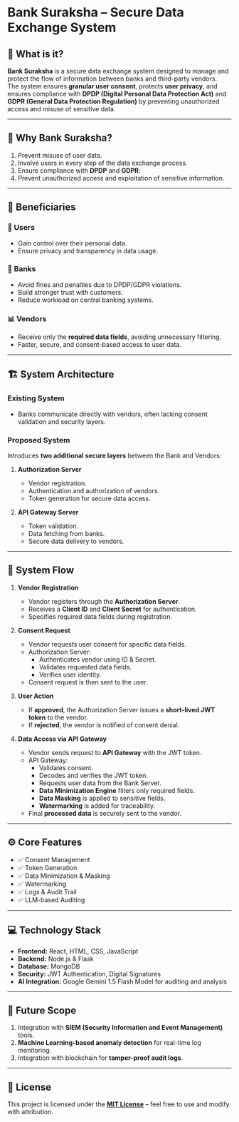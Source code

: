 # Bank Suraksha – Secure Data Exchange System

## 📌 What is it?

**Bank Suraksha** is a secure data exchange system designed to manage and protect the flow of information between banks and third-party vendors.  
The system ensures **granular user consent**, protects **user privacy**, and ensures compliance with **DPDP (Digital Personal Data Protection Act)** and **GDPR (General Data Protection Regulation)** by preventing unauthorized access and misuse of sensitive data.

---

## 🎯 Why Bank Suraksha?

1. Prevent misuse of user data.  
2. Involve users in every step of the data exchange process.  
3. Ensure compliance with **DPDP** and **GDPR**.  
4. Prevent unauthorized access and exploitation of sensitive information.  

---

## 👥 Beneficiaries

### 🧑 Users
- Gain control over their personal data.  
- Ensure privacy and transparency in data usage.  

### 🏦 Banks
- Avoid fines and penalties due to DPDP/GDPR violations.  
- Build stronger trust with customers.  
- Reduce workload on central banking systems.  

### 📊 Vendors
- Receive only the **required data fields**, avoiding unnecessary filtering.  
- Faster, secure, and consent-based access to user data.  

---

## 🏗️ System Architecture

### Existing System
- Banks communicate directly with vendors, often lacking consent validation and security layers.  

### Proposed System
Introduces **two additional secure layers** between the Bank and Vendors:  

1. **Authorization Server**
   - Vendor registration.  
   - Authentication and authorization of vendors.  
   - Token generation for secure data access.  

2. **API Gateway Server**
   - Token validation.  
   - Data fetching from banks.  
   - Secure data delivery to vendors.  

---

## 🔄 System Flow

1. **Vendor Registration**  
   - Vendor registers through the **Authorization Server**.  
   - Receives a **Client ID** and **Client Secret** for authentication.  
   - Specifies required data fields during registration.  

2. **Consent Request**  
   - Vendor requests user consent for specific data fields.  
   - Authorization Server:  
     - Authenticates vendor using ID & Secret.  
     - Validates requested data fields.  
     - Verifies user identity.  
   - Consent request is then sent to the user.  

3. **User Action**  
   - If **approved**, the Authorization Server issues a **short-lived JWT token** to the vendor.  
   - If **rejected**, the vendor is notified of consent denial.  

4. **Data Access via API Gateway**  
   - Vendor sends request to **API Gateway** with the JWT token.  
   - API Gateway:  
     - Validates consent.  
     - Decodes and verifies the JWT token.  
     - Requests user data from the Bank Server.  
     - **Data Minimization Engine** filters only required fields.  
     - **Data Masking** is applied to sensitive fields.  
     - **Watermarking** is added for traceability.  
   - Final **processed data** is securely sent to the vendor.  

---

## ⚙️ Core Features

- ✅ Consent Management  
- ✅ Token Generation  
- ✅ Data Minimization & Masking  
- ✅ Watermarking  
- ✅ Logs & Audit Trail  
- ✅ LLM-based Auditing  

---

## 💻 Technology Stack

- **Frontend:** React, HTML, CSS, JavaScript  
- **Backend:** Node.js & Flask  
- **Database:** MongoDB  
- **Security:** JWT Authentication, Digital Signatures  
- **AI Integration:** Google Gemini 1.5 Flash Model for auditing and analysis  

---

## 🚀 Future Scope

1. Integration with **SIEM (Security Information and Event Management)** tools.  
2. **Machine Learning-based anomaly detection** for real-time log monitoring.   
3. Integration with blockchain for **tamper-proof audit logs**.  

---

## 📜 License

This project is licensed under the [**MIT License**](https://github.com/ovuiproduction/SurakshaSetu/blob/main/LICENSE) – feel free to use and modify with attribution.  
